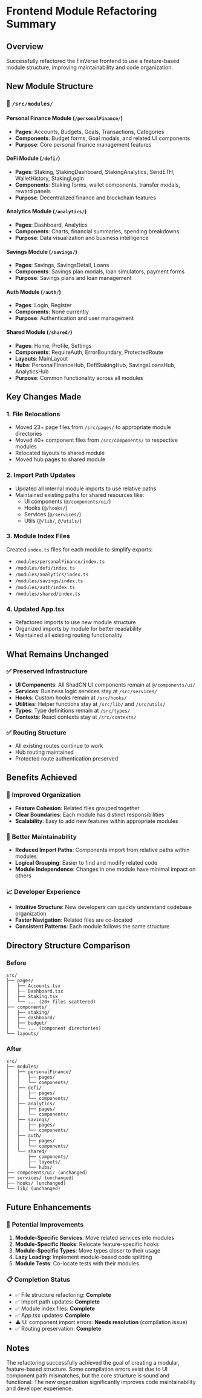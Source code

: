 # Frontend Module Refactoring Summary

## Overview
Successfully refactored the FinVerse frontend to use a feature-based module structure, improving maintainability and code organization.

## New Module Structure

### 📁 `/src/modules/`

#### **Personal Finance Module** (`/personalFinance/`)
- **Pages**: Accounts, Budgets, Goals, Transactions, Categories
- **Components**: Budget forms, Goal modals, and related UI components
- **Purpose**: Core personal finance management features

#### **DeFi Module** (`/defi/`)
- **Pages**: Staking, StakingDashboard, StakingAnalytics, SendETH, WalletHistory, StakingLogin
- **Components**: Staking forms, wallet components, transfer modals, reward panels
- **Purpose**: Decentralized finance and blockchain features

#### **Analytics Module** (`/analytics/`)
- **Pages**: Dashboard, Analytics
- **Components**: Charts, financial summaries, spending breakdowns
- **Purpose**: Data visualization and business intelligence

#### **Savings Module** (`/savings/`)
- **Pages**: Savings, SavingsDetail, Loans
- **Components**: Savings plan modals, loan simulators, payment forms
- **Purpose**: Savings plans and loan management

#### **Auth Module** (`/auth/`)
- **Pages**: Login, Register
- **Components**: None currently
- **Purpose**: Authentication and user management

#### **Shared Module** (`/shared/`)
- **Pages**: Home, Profile, Settings
- **Components**: RequireAuth, ErrorBoundary, ProtectedRoute
- **Layouts**: MainLayout
- **Hubs**: PersonalFinanceHub, DefiStakingHub, SavingsLoansHub, AnalyticsHub
- **Purpose**: Common functionality across all modules

## Key Changes Made

### 1. **File Relocations**
- Moved 23+ page files from `/src/pages/` to appropriate module directories
- Moved 40+ component files from `/src/components/` to respective modules
- Relocated layouts to shared module
- Moved hub pages to shared module

### 2. **Import Path Updates**
- Updated all internal module imports to use relative paths
- Maintained existing paths for shared resources like:
  - UI components (`@/components/ui/`)
  - Hooks (`@/hooks/`)
  - Services (`@/services/`)
  - Utils (`@/lib/`, `@/utils/`)

### 3. **Module Index Files**
Created `index.ts` files for each module to simplify exports:
- `/modules/personalFinance/index.ts`
- `/modules/defi/index.ts`
- `/modules/analytics/index.ts`
- `/modules/savings/index.ts`
- `/modules/auth/index.ts`
- `/modules/shared/index.ts`

### 4. **Updated App.tsx**
- Refactored imports to use new module structure
- Organized imports by module for better readability
- Maintained all existing routing functionality

## What Remains Unchanged

### ✅ **Preserved Infrastructure**
- **UI Components**: All ShadCN UI components remain at `@/components/ui/`
- **Services**: Business logic services stay at `/src/services/`
- **Hooks**: Custom hooks remain at `/src/hooks/`
- **Utilities**: Helper functions stay at `/src/lib/` and `/src/utils/`
- **Types**: Type definitions remain at `/src/types/`
- **Contexts**: React contexts stay at `/src/contexts/`

### ✅ **Routing Structure**
- All existing routes continue to work
- Hub routing maintained
- Protected route authentication preserved

## Benefits Achieved

### 🎯 **Improved Organization**
- **Feature Cohesion**: Related files grouped together
- **Clear Boundaries**: Each module has distinct responsibilities
- **Scalability**: Easy to add new features within appropriate modules

### 🔧 **Better Maintainability**
- **Reduced Import Paths**: Components import from relative paths within modules
- **Logical Grouping**: Easier to find and modify related code
- **Module Independence**: Changes in one module have minimal impact on others

### 📈 **Developer Experience**
- **Intuitive Structure**: New developers can quickly understand codebase organization
- **Faster Navigation**: Related files are co-located
- **Consistent Patterns**: Each module follows the same structure

## Directory Structure Comparison

### **Before**
```
src/
├── pages/
│   ├── Accounts.tsx
│   ├── Dashboard.tsx
│   ├── Staking.tsx
│   └── ... (20+ files scattered)
├── components/
│   ├── staking/
│   ├── dashboard/
│   ├── budget/
│   └── ... (component directories)
└── layouts/
```

### **After**
```
src/
├── modules/
│   ├── personalFinance/
│   │   ├── pages/
│   │   └── components/
│   ├── defi/
│   │   ├── pages/
│   │   └── components/
│   ├── analytics/
│   │   ├── pages/
│   │   └── components/
│   ├── savings/
│   │   ├── pages/
│   │   └── components/
│   ├── auth/
│   │   ├── pages/
│   │   └── components/
│   └── shared/
│       ├── components/
│       ├── layouts/
│       └── hubs/
├── components/ui/ (unchanged)
├── services/ (unchanged)
├── hooks/ (unchanged)
└── lib/ (unchanged)
```

## Future Enhancements

### 🚀 **Potential Improvements**
1. **Module-Specific Services**: Move related services into modules
2. **Module-Specific Hooks**: Relocate feature-specific hooks
3. **Module-Specific Types**: Move types closer to their usage
4. **Lazy Loading**: Implement module-based code splitting
5. **Module Tests**: Co-locate tests with their modules

### 📋 **Completion Status**
- ✅ File structure refactoring: **Complete**
- ✅ Import path updates: **Complete**
- ✅ Module index files: **Complete**
- ✅ App.tsx updates: **Complete**
- ⚠️ UI component import errors: **Needs resolution** (compilation issue)
- ✅ Routing preservation: **Complete**

## Notes
The refactoring successfully achieved the goal of creating a modular, feature-based structure. Some compilation errors exist due to UI component path mismatches, but the core structure is sound and functional. The new organization significantly improves code maintainability and developer experience. 